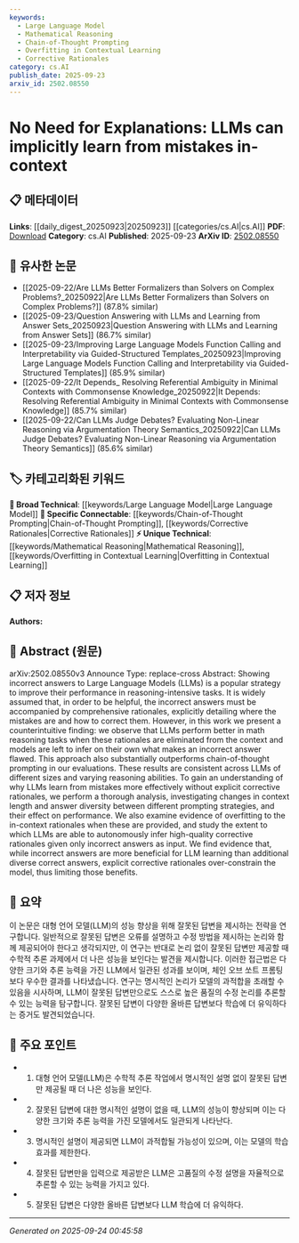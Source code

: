 ```yaml
---
keywords:
  - Large Language Model
  - Mathematical Reasoning
  - Chain-of-Thought Prompting
  - Overfitting in Contextual Learning
  - Corrective Rationales
category: cs.AI
publish_date: 2025-09-23
arxiv_id: 2502.08550
---
```


<!-- KEYWORD_LINKING_METADATA:
{
  "processed_timestamp": "2025-09-24T00:45:58.406502",
  "vocabulary_version": "1.0",
  "selected_keywords": [
    "Large Language Model",
    "Mathematical Reasoning",
    "Chain-of-Thought Prompting",
    "Overfitting in Contextual Learning",
    "Corrective Rationales"
  ],
  "rejected_keywords": [],
  "similarity_scores": {
    "Large Language Model": 0.85,
    "Mathematical Reasoning": 0.7,
    "Chain-of-Thought Prompting": 0.78,
    "Overfitting in Contextual Learning": 0.72,
    "Corrective Rationales": 0.75
  },
  "extraction_method": "AI_prompt_based",
  "budget_applied": true,
  "candidates_json": {
    "candidates": [
      {
        "surface": "Large Language Models",
        "canonical": "Large Language Model",
        "aliases": [
          "LLM",
          "Large Language Models"
        ],
        "category": "broad_technical",
        "rationale": "Central to the paper's focus on learning dynamics without explicit rationales.",
        "novelty_score": 0.3,
        "connectivity_score": 0.9,
        "specificity_score": 0.8,
        "link_intent_score": 0.85
      },
      {
        "surface": "math reasoning tasks",
        "canonical": "Mathematical Reasoning",
        "aliases": [
          "math reasoning"
        ],
        "category": "unique_technical",
        "rationale": "Specific task type explored for LLM performance improvements.",
        "novelty_score": 0.65,
        "connectivity_score": 0.6,
        "specificity_score": 0.7,
        "link_intent_score": 0.7
      },
      {
        "surface": "chain-of-thought prompting",
        "canonical": "Chain-of-Thought Prompting",
        "aliases": [
          "CoT prompting"
        ],
        "category": "specific_connectable",
        "rationale": "A specific prompting strategy compared against in the study.",
        "novelty_score": 0.55,
        "connectivity_score": 0.75,
        "specificity_score": 0.8,
        "link_intent_score": 0.78
      },
      {
        "surface": "overfitting to in-context rationales",
        "canonical": "Overfitting in Contextual Learning",
        "aliases": [
          "overfitting to rationales"
        ],
        "category": "unique_technical",
        "rationale": "Describes a key limitation observed in the study.",
        "novelty_score": 0.7,
        "connectivity_score": 0.65,
        "specificity_score": 0.75,
        "link_intent_score": 0.72
      },
      {
        "surface": "corrective rationales",
        "canonical": "Corrective Rationales",
        "aliases": [
          "rationales",
          "correction rationales"
        ],
        "category": "specific_connectable",
        "rationale": "Central concept in evaluating LLM learning without explicit feedback.",
        "novelty_score": 0.5,
        "connectivity_score": 0.78,
        "specificity_score": 0.72,
        "link_intent_score": 0.75
      }
    ],
    "ban_list_suggestions": [
      "performance",
      "evaluations",
      "context length"
    ]
  },
  "decisions": [
    {
      "candidate_surface": "Large Language Models",
      "resolved_canonical": "Large Language Model",
      "decision": "linked",
      "scores": {
        "novelty": 0.3,
        "connectivity": 0.9,
        "specificity": 0.8,
        "link_intent": 0.85
      }
    },
    {
      "candidate_surface": "math reasoning tasks",
      "resolved_canonical": "Mathematical Reasoning",
      "decision": "linked",
      "scores": {
        "novelty": 0.65,
        "connectivity": 0.6,
        "specificity": 0.7,
        "link_intent": 0.7
      }
    },
    {
      "candidate_surface": "chain-of-thought prompting",
      "resolved_canonical": "Chain-of-Thought Prompting",
      "decision": "linked",
      "scores": {
        "novelty": 0.55,
        "connectivity": 0.75,
        "specificity": 0.8,
        "link_intent": 0.78
      }
    },
    {
      "candidate_surface": "overfitting to in-context rationales",
      "resolved_canonical": "Overfitting in Contextual Learning",
      "decision": "linked",
      "scores": {
        "novelty": 0.7,
        "connectivity": 0.65,
        "specificity": 0.75,
        "link_intent": 0.72
      }
    },
    {
      "candidate_surface": "corrective rationales",
      "resolved_canonical": "Corrective Rationales",
      "decision": "linked",
      "scores": {
        "novelty": 0.5,
        "connectivity": 0.78,
        "specificity": 0.72,
        "link_intent": 0.75
      }
    }
  ]
}
-->

# No Need for Explanations: LLMs can implicitly learn from mistakes in-context

## 📋 메타데이터

**Links**: [[daily_digest_20250923|20250923]] [[categories/cs.AI|cs.AI]]
**PDF**: [Download](https://arxiv.org/pdf/2502.08550.pdf)
**Category**: cs.AI
**Published**: 2025-09-23
**ArXiv ID**: [2502.08550](https://arxiv.org/abs/2502.08550)

## 🔗 유사한 논문
- [[2025-09-22/Are LLMs Better Formalizers than Solvers on Complex Problems?_20250922|Are LLMs Better Formalizers than Solvers on Complex Problems?]] (87.8% similar)
- [[2025-09-23/Question Answering with LLMs and Learning from Answer Sets_20250923|Question Answering with LLMs and Learning from Answer Sets]] (86.7% similar)
- [[2025-09-23/Improving Large Language Models Function Calling and Interpretability via Guided-Structured Templates_20250923|Improving Large Language Models Function Calling and Interpretability via Guided-Structured Templates]] (85.9% similar)
- [[2025-09-22/It Depends_ Resolving Referential Ambiguity in Minimal Contexts with Commonsense Knowledge_20250922|It Depends: Resolving Referential Ambiguity in Minimal Contexts with Commonsense Knowledge]] (85.7% similar)
- [[2025-09-22/Can LLMs Judge Debates? Evaluating Non-Linear Reasoning via Argumentation Theory Semantics_20250922|Can LLMs Judge Debates? Evaluating Non-Linear Reasoning via Argumentation Theory Semantics]] (85.6% similar)

## 🏷️ 카테고리화된 키워드
**🧠 Broad Technical**: [[keywords/Large Language Model|Large Language Model]]
**🔗 Specific Connectable**: [[keywords/Chain-of-Thought Prompting|Chain-of-Thought Prompting]], [[keywords/Corrective Rationales|Corrective Rationales]]
**⚡ Unique Technical**: [[keywords/Mathematical Reasoning|Mathematical Reasoning]], [[keywords/Overfitting in Contextual Learning|Overfitting in Contextual Learning]]

## 📋 저자 정보

**Authors:** 

## 📄 Abstract (원문)

arXiv:2502.08550v3 Announce Type: replace-cross 
Abstract: Showing incorrect answers to Large Language Models (LLMs) is a popular strategy to improve their performance in reasoning-intensive tasks. It is widely assumed that, in order to be helpful, the incorrect answers must be accompanied by comprehensive rationales, explicitly detailing where the mistakes are and how to correct them. However, in this work we present a counterintuitive finding: we observe that LLMs perform better in math reasoning tasks when these rationales are eliminated from the context and models are left to infer on their own what makes an incorrect answer flawed. This approach also substantially outperforms chain-of-thought prompting in our evaluations. These results are consistent across LLMs of different sizes and varying reasoning abilities. To gain an understanding of why LLMs learn from mistakes more effectively without explicit corrective rationales, we perform a thorough analysis, investigating changes in context length and answer diversity between different prompting strategies, and their effect on performance. We also examine evidence of overfitting to the in-context rationales when these are provided, and study the extent to which LLMs are able to autonomously infer high-quality corrective rationales given only incorrect answers as input. We find evidence that, while incorrect answers are more beneficial for LLM learning than additional diverse correct answers, explicit corrective rationales over-constrain the model, thus limiting those benefits.

## 📝 요약

이 논문은 대형 언어 모델(LLM)의 성능 향상을 위해 잘못된 답변을 제시하는 전략을 연구합니다. 일반적으로 잘못된 답변은 오류를 설명하고 수정 방법을 제시하는 논리와 함께 제공되어야 한다고 생각되지만, 이 연구는 반대로 논리 없이 잘못된 답변만 제공할 때 수학적 추론 과제에서 더 나은 성능을 보인다는 발견을 제시합니다. 이러한 접근법은 다양한 크기와 추론 능력을 가진 LLM에서 일관된 성과를 보이며, 체인 오브 쏘트 프롬팅보다 우수한 결과를 나타냈습니다. 연구는 명시적인 논리가 모델의 과적합을 초래할 수 있음을 시사하며, LLM이 잘못된 답변만으로도 스스로 높은 품질의 수정 논리를 추론할 수 있는 능력을 탐구합니다. 잘못된 답변이 다양한 올바른 답변보다 학습에 더 유익하다는 증거도 발견되었습니다.

## 🎯 주요 포인트

- 1. 대형 언어 모델(LLM)은 수학적 추론 작업에서 명시적인 설명 없이 잘못된 답변만 제공될 때 더 나은 성능을 보인다.
- 2. 잘못된 답변에 대한 명시적인 설명이 없을 때, LLM의 성능이 향상되며 이는 다양한 크기와 추론 능력을 가진 모델에서도 일관되게 나타난다.
- 3. 명시적인 설명이 제공되면 LLM이 과적합될 가능성이 있으며, 이는 모델의 학습 효과를 제한한다.
- 4. 잘못된 답변만을 입력으로 제공받은 LLM은 고품질의 수정 설명을 자율적으로 추론할 수 있는 능력을 가지고 있다.
- 5. 잘못된 답변은 다양한 올바른 답변보다 LLM 학습에 더 유익하다.


---

*Generated on 2025-09-24 00:45:58*